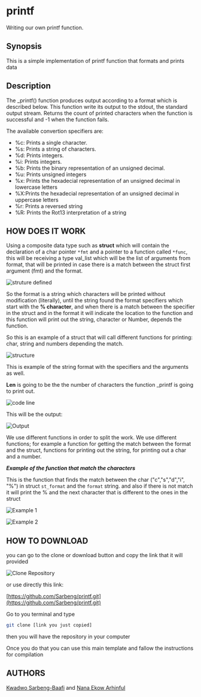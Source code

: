 # printf
Writing our own printf function.

## Synopsis
This is a simple implementation of printf function that formats and prints data

## Description
The _printf() function produces output according to a format which is described
below. This function write its output to the stdout, the standard output stream. Returns the count of printed characters when the function is successful and -1 when the function fails.

The available convertion specifiers are:
+ %c: Prints a single character.
+ %s: Prints a string of characters.
+ %d: Prints integers.
+ %i: Prints integers.
+ %b: Prints the binary representation of an unsigned decimal.
+ %u: Prints unsigned integers
+ %x: Prints the hexadecial representation of an unsigned decimal in lowercase letters
+ %X:Prints the hexadecial representation of an unsigned decimal in uppercase letters
+ %r: Prints a reversed string
+ %R: Prints the Rot13 interpretation of a string

## HOW DOES IT WORK

Using a composite data type such as **struct** which will contain the declaration of a char pointer `*fmt` and a pointer to a function called `*func`, this will be receiving a type val_list which will be the list of arguments from format, that will be printed in case there is a match between the struct first argument (fmt) and the format.

![struture defined](https://i.imgur.com/yp02tVM.png)

So the format is a string which characters will be printed without modification (literally), until the string found the format specifiers which start with the **% character**, and when there is a match between the specifier in the struct and in the format it will indicate the location to the function and this function will print out the string, character or Number, depends the function.

So this is an example of a struct that will call different functions for printing: char, string and numbers depending the match.

![structure](https://i.imgur.com/8xRWeEn.png)

This is example of the string format with the specifiers and the arguments as well.

**Len** is going to be the the number of characters the function _printf is going to print out. 

![code line](https://i.imgur.com/FwfNlEz.png)

This will be the output:

![Output](https://i.imgur.com/Ub9jFY5.png)

We use different functions in order to split the work. We use different functions; for example a function for getting the match between the format and the struct, functions for printing out the string, for printing out a char and a number.

***Example of the function that match the characters***

This is the function that finds the match between the char ("c","s","d","i", "%") in struct `st_format` and the `format` string. and also if there is not match it will print the % and the next character that is different to the ones in the struct

![Example 1](https://i.imgur.com/ZcFOBfA.png)

![Example 2](https://i.imgur.com/gcLsMpq.png)

## HOW TO DOWNLOAD

you can go to the clone or download button and copy the link that it will provided

![Clone Repository](https://i.imgur.com/5PrtuPG.png)

or use directly this link:

[https://github.com/Sarbeng/printf.git](https://github.com/Sarbeng/printf.git)

Go to you terminal and type
```Bash
git clone [link you just copied]
```
then you will have the repository in your computer

Once you do that you can use this main template and fallow the instructions for compilation


## AUTHORS

[Kwadwo Sarbeng-Baafi](https://github.com/sarbeng) and [Nana Ekow Arhinful](https://github.com/pompous-coder)
